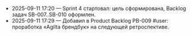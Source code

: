 ﻿- 2025-09-11 17:20 — Sprint 4 стартовал: цель сформирована, Backlog задач SB-007..SB-010 оформлен.
- 2025-09-11 17:29 — Добавил в Product Backlog PB-009 #user: проработка «Agilta брендбук» на следующей ретроспективе.
